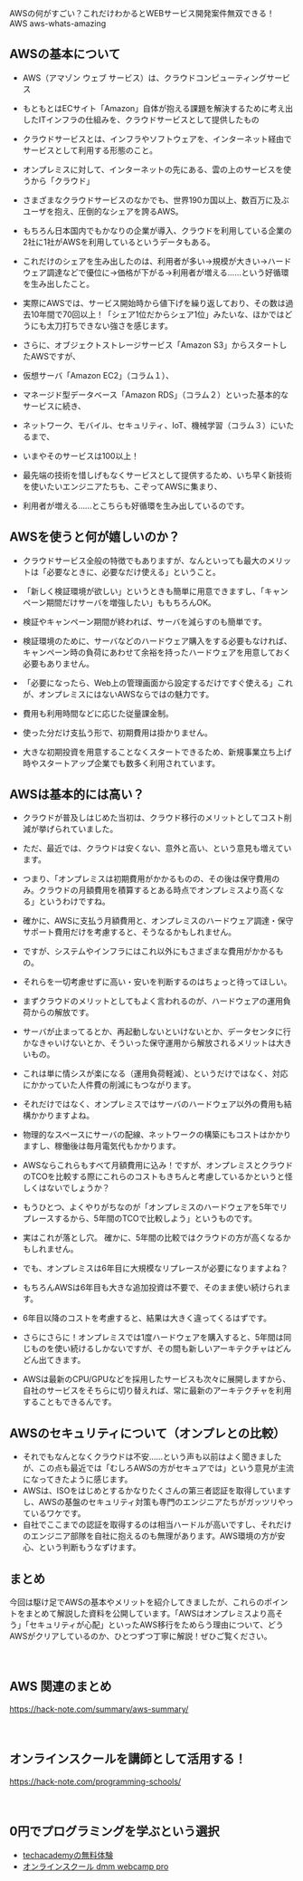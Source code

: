 AWSの何がすごい？これだけわかるとWEBサービス開発案件無双できる！
AWS
aws-whats-amazing

## AWSの基本について
- AWS（アマゾン ウェブ サービス）は、クラウドコンピューティングサービス
- もともとはECサイト「Amazon」自体が抱える課題を解決するために考え出したITインフラの仕組みを、クラウドサービスとして提供したもの
- クラウドサービスとは、インフラやソフトウェアを、インターネット経由でサービスとして利用する形態のこと。
- オンプレミスに対して、インターネットの先にある、雲の上のサービスを使うから「クラウド」
- さまざまなクラウドサービスのなかでも、世界190カ国以上、数百万に及ぶユーザを抱え、圧倒的なシェアを誇るAWS。
- もちろん日本国内でもかなりの企業が導入、クラウドを利用している企業の2社に1社がAWSを利用しているというデータもある。

- これだけのシェアを生み出したのは、利用者が多い→規模が大きい→ハードウェア調達などで優位に→価格が下がる→利用者が増える……という好循環を生み出したこと。
- 実際にAWSでは、サービス開始時から値下げを繰り返しており、その数は過去10年間で70回以上！「シェア1位だからシェア1位」みたいな、ほかではどうにも太刀打ちできない強さを感じます。

- さらに、オブジェクトストレージサービス「Amazon S3」からスタートしたAWSですが、
- 仮想サーバ「Amazon EC2」（コラム１）、
- マネージド型データベース「Amazon RDS」（コラム２）といった基本的なサービスに続き、
- ネットワーク、モバイル、セキュリティ、IoT、機械学習（コラム３）にいたるまで、
- いまやそのサービスは100以上！
- 最先端の技術を惜しげもなくサービスとして提供するため、いち早く新技術を使いたいエンジニアたちも、こぞってAWSに集まり、
- 利用者が増える……とこちらも好循環を生み出しているのです。

## AWSを使うと何が嬉しいのか？
- クラウドサービス全般の特徴でもありますが、なんといっても最大のメリットは「必要なときに、必要なだけ使える」ということ。
- 「新しく検証環境が欲しい」というときも簡単に用意できますし、「キャンペーン期間だけサーバを増強したい」ももちろんOK。
- 検証やキャンペーン期間が終われば、サーバを減らすのも簡単です。
- 検証環境のために、サーバなどのハードウェア購入をする必要もなければ、キャンペーン時の負荷にあわせて余裕を持ったハードウェアを用意しておく必要もありません。
- 「必要になったら、Web上の管理画面から設定するだけですぐ使える」これが、オンプレミスにはないAWSならではの魅力です。

- 費用も利用時間などに応じた従量課金制。
- 使った分だけ支払う形で、初期費用は掛かりません。
- 大きな初期投資を用意することなくスタートできるため、新規事業立ち上げ時やスタートアップ企業でも数多く利用されています。

## AWSは基本的には高い？
- クラウドが普及しはじめた当初は、クラウド移行のメリットとしてコスト削減が挙げられていました。
- ただ、最近では、クラウドは安くない、意外と高い、という意見も増えています。
- つまり、「オンプレミスは初期費用がかかるものの、その後は保守費用のみ。クラウドの月額費用を積算するとある時点でオンプレミスより高くなる」というわけですね。
- 確かに、AWSに支払う月額費用と、オンプレミスのハードウェア調達・保守サポート費用だけを考慮すると、そうなるかもしれません。
- ですが、システムやインフラにはこれ以外にもさまざまな費用がかかるもの。
- それらを一切考慮せずに高い・安いを判断するのはちょっと待ってほしい。

- まずクラウドのメリットとしてもよく言われるのが、ハードウェアの運用負荷からの解放です。
- サーバが止まってるとか、再起動しないといけないとか、データセンタに行かなきゃいけないとか、そういった保守運用から解放されるメリットは大きいもの。
- これは単に情シスが楽になる（運用負荷軽減）、というだけではなく、対応にかかっていた人件費の削減にもつながります。

- それだけではなく、オンプレミスではサーバのハードウェア以外の費用も結構かかりますよね。
- 物理的なスペースにサーバの配線、ネットワークの構築にもコストはかかりますし、稼働後は毎月電気代もかかります。
- AWSならこれらもすべて月額費用に込み！ですが、オンプレミスとクラウドのTCOを比較する際にこれらのコストもきちんと考慮しているかというと怪しくはないでしょうか？

- もうひとつ、よくやりがちなのが「オンプレミスのハードウェアを5年でリプレースするから、5年間のTCOで比較しよう」というものです。
- 実はこれが落とし穴。 確かに、5年間の比較ではクラウドの方が高くなるかもしれません。
- でも、オンプレミスは6年目に大規模なリプレースが必要になりますよね？
- もちろんAWSは6年目も大きな追加投資は不要で、そのまま使い続けられます。
- 6年目以降のコストを考慮すると、結果は大きく違ってくるはずです。

- さらにさらに！オンプレミスでは1度ハードウェアを購入すると、5年間は同じものを使い続けるしかないですが、その間も新しいアーキテクチャはどんどん出てきます。
- AWSは最新のCPU/GPUなどを採用したサービスも次々に展開しますから、自社のサービスをそちらに切り替えれば、常に最新のアーキテクチャを利用することもできるんです。

## AWSのセキュリティについて（オンプレとの比較）
- それでもなんとなくクラウドは不安……という声も以前はよく聞きましたが、この点も最近では「むしろAWSの方がセキュアでは」という意見が主流になってきたように感じます。
- AWSは、ISOをはじめとするかなりたくさんの第三者認証を取得していますし、AWSの基盤のセキュリティ対策も専門のエンジニアたちがガッツリやっているワケです。
- 自社でここまでの認証を取得するのは相当ハードルが高いですし、それだけのエンジニア部隊を自社に抱えるのも無理があります。AWS環境の方が安心、という判断もうなずけます。

## まとめ
今回は駆け足でAWSの基本やメリットを紹介してきましたが、これらのポイントをまとめて解説した資料を公開しています。「AWSはオンプレミスより高そう」「セキュリティが心配」といったAWS移行をためらう理由について、どうAWSがクリアしているのか、ひとつずつ丁寧に解説！ぜひご覧ください。

　

## AWS 関連のまとめ
https://hack-note.com/summary/aws-summary/

　

## オンラインスクールを講師として活用する！
https://hack-note.com/programming-schools/

　

## 0円でプログラミングを学ぶという選択
- [techacademyの無料体験](//af.moshimo.com/af/c/click?a_id=2612475&amp;p_id=1555&amp;pc_id=2816&amp;pl_id=22706&amp;url=https%3a%2f%2ftechacademy.jp%2fhtmlcss-trial%3futm_source%3dmoshimo%26utm_medium%3daffiliate%26utm_campaign%3dtextad)
- [オンラインスクール dmm webcamp pro](//af.moshimo.com/af/c/click?a_id=2612482&amp;p_id=1363&amp;pc_id=2297&amp;pl_id=39999&amp;guid=on)


